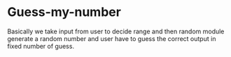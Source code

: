 # Guess-my-number
Basically we take input from user to decide range and then random module generate a random number and user have to guess the correct output in fixed number of guess.

